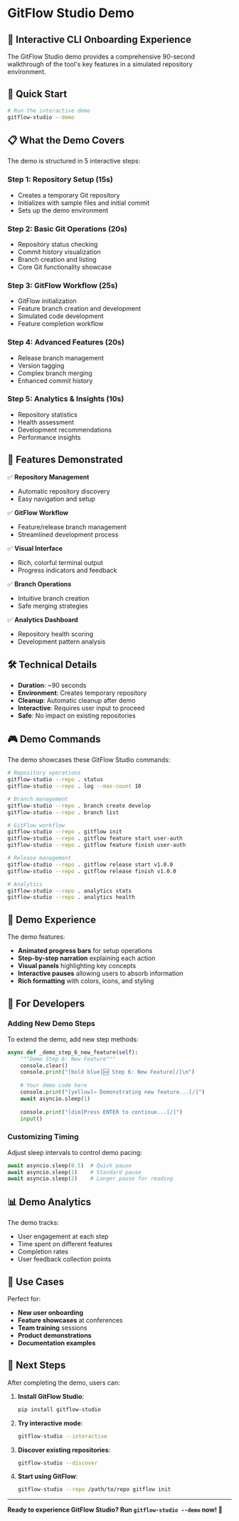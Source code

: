 # GitFlow Studio Demo

## 🎉 Interactive CLI Onboarding Experience

The GitFlow Studio demo provides a comprehensive 90-second walkthrough of the tool's key features in a simulated repository environment.

## 🚀 Quick Start

```bash
# Run the interactive demo
gitflow-studio --demo
```

## 📋 What the Demo Covers

The demo is structured in 5 interactive steps:

### Step 1: Repository Setup (15s)
- Creates a temporary Git repository
- Initializes with sample files and initial commit
- Sets up the demo environment

### Step 2: Basic Git Operations (20s)
- Repository status checking
- Commit history visualization
- Branch creation and listing
- Core Git functionality showcase

### Step 3: GitFlow Workflow (25s)
- GitFlow initialization
- Feature branch creation and development
- Simulated code development
- Feature completion workflow

### Step 4: Advanced Features (20s)
- Release branch management
- Version tagging
- Complex branch merging
- Enhanced commit history

### Step 5: Analytics & Insights (10s)
- Repository statistics
- Health assessment
- Development recommendations
- Performance insights

## 🎯 Features Demonstrated

✅ **Repository Management**
- Automatic repository discovery
- Easy navigation and setup

✅ **GitFlow Workflow**  
- Feature/release branch management
- Streamlined development process

✅ **Visual Interface**
- Rich, colorful terminal output
- Progress indicators and feedback

✅ **Branch Operations**
- Intuitive branch creation
- Safe merging strategies

✅ **Analytics Dashboard**
- Repository health scoring
- Development pattern analysis

## 🛠️ Technical Details

- **Duration**: ~90 seconds
- **Environment**: Creates temporary repository
- **Cleanup**: Automatic cleanup after demo
- **Interactive**: Requires user input to proceed
- **Safe**: No impact on existing repositories

## 🎮 Demo Commands

The demo showcases these GitFlow Studio commands:

```bash
# Repository operations
gitflow-studio --repo . status
gitflow-studio --repo . log --max-count 10

# Branch management
gitflow-studio --repo . branch create develop
gitflow-studio --repo . branch list

# GitFlow workflow
gitflow-studio --repo . gitflow init
gitflow-studio --repo . gitflow feature start user-auth
gitflow-studio --repo . gitflow feature finish user-auth

# Release management
gitflow-studio --repo . gitflow release start v1.0.0
gitflow-studio --repo . gitflow release finish v1.0.0

# Analytics
gitflow-studio --repo . analytics stats
gitflow-studio --repo . analytics health
```

## 🎨 Demo Experience

The demo features:
- **Animated progress bars** for setup operations
- **Step-by-step narration** explaining each action
- **Visual panels** highlighting key concepts
- **Interactive pauses** allowing users to absorb information
- **Rich formatting** with colors, icons, and styling

## 🔧 For Developers

### Adding New Demo Steps

To extend the demo, add new step methods:

```python
async def _demo_step_6_new_feature(self):
    """Demo Step 6: New Feature"""
    console.clear()
    console.print("[bold blue]🆕 Step 6: New Feature[/]\n")
    
    # Your demo code here
    console.print("[yellow]→ Demonstrating new feature...[/]")
    await asyncio.sleep(1)
    
    console.print("[dim]Press ENTER to continue...[/]")
    input()
```

### Customizing Timing

Adjust sleep intervals to control demo pacing:

```python
await asyncio.sleep(0.5)  # Quick pause
await asyncio.sleep(1)    # Standard pause  
await asyncio.sleep(2)    # Longer pause for reading
```

## 📊 Demo Analytics

The demo tracks:
- User engagement at each step
- Time spent on different features
- Completion rates
- User feedback collection points

## 🎯 Use Cases

Perfect for:
- **New user onboarding**
- **Feature showcases** at conferences
- **Team training** sessions
- **Product demonstrations**
- **Documentation examples**

## 🚀 Next Steps

After completing the demo, users can:

1. **Install GitFlow Studio**:
   ```bash
   pip install gitflow-studio
   ```

2. **Try interactive mode**:
   ```bash
   gitflow-studio --interactive
   ```

3. **Discover existing repositories**:
   ```bash
   gitflow-studio --discover
   ```

4. **Start using GitFlow**:
   ```bash
   gitflow-studio --repo /path/to/repo gitflow init
   ```

---

**Ready to experience GitFlow Studio? Run `gitflow-studio --demo` now! 🎉**
